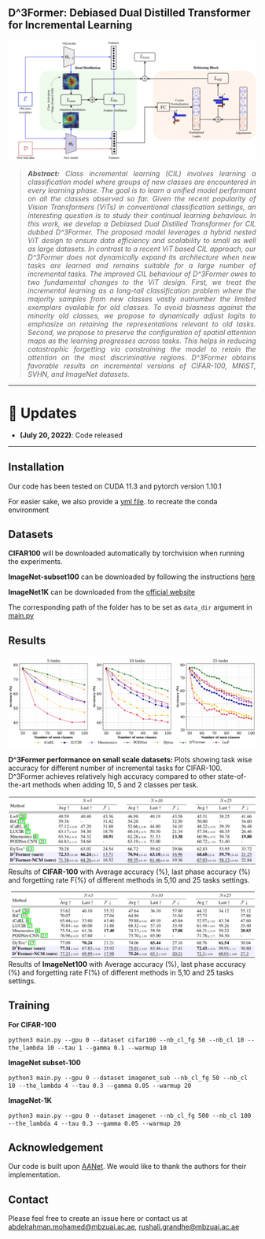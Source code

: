 ## D^3Former: Debiased Dual Distilled Transformer for Incremental Learning

![main figure](images/architecture.png)
> *<div style="text-align: justify"> **Abstract:** Class incremental learning (CIL) involves learning a classification model where groups of new classes are encountered in every learning phase. The goal is to learn a unified model performant on all the classes observed so far. Given the recent popularity of Vision Transformers (ViTs) in conventional classification settings, an interesting question is to study their continual learning behaviour. In this work, we develop a Debiased Dual Distilled Transformer for CIL dubbed D^3Former. The proposed model leverages a hybrid nested ViT design to ensure data efficiency and scalability to small as well as large datasets. In contrast to a recent ViT based CIL approach, our D^3Former does not dynamically expand its architecture when new tasks are learned and remains suitable for a large number of incremental tasks. The improved CIL behaviour of D^3Former owes to two fundamental changes to the ViT design. First, we treat the incremental learning as a long-tail classification problem where the majority samples from new classes vastly outnumber the limited exemplars available for old classes. To avoid biasness against the minority old classes, we propose to dynamically adjust logits to emphasize on retaining the representations relevant to old tasks. Second, we propose to preserve the configuration of spatial attention maps as the learning progresses across tasks. This helps in reducing catastrophic forgetting via constraining the model to retain the attention on the most discriminative regions. D^3Former obtains favorable results on incremental versions of CIFAR-100, MNIST, SVHN,  and ImageNet datasets. </div>*

<hr />

# :rocket: Updates
* **(July 20, 2022)**: Code released
<hr />

## Installation

Our code has been tested on CUDA 11.3 and pytorch version 1.10.1

For easier sake, we also provide a [yml file](incremental.yml). to recreate the conda environment

## Datasets

<strong>CIFAR100</strong> will be downloaded automatically by torchvision when running the experiments.

<strong>ImageNet-subset100</strong> can be downloaded by following the instructions [here](https://github.com/yaoyao-liu/class-incremental-learning/tree/main/adaptive-aggregation-networks#imagenet-subset)

<strong>ImageNet1K</strong> can be downloaded from the [official website](https://www.image-net.org/download.php)

The corresponding path of the folder has to be set as `data_dir` argument in [main.py](main.py)

## Results

![Results](images/acc_plot.png)

<strong> D^3Former performance on small scale datasets: </strong> Plots showing task wise accuracy for
different number of incremental tasks for CIFAR-100. D^3Former achieves relatively high accuracy
compared to other state-of-the-art methods when adding 10, 5 and 2 classes per task.

![Results](images/cifar100.png)
Results of <strong>CIFAR-100</strong> with Average accuracy (%), last phase accuracy (%) and forgetting
rate F(%) of different methods in 5,10 and 25 tasks settings.

![Results](images/imagenet100.png)
Results of <strong>ImageNet100</strong> with Average accuracy (%), last phase accuracy (%) and forgetting
rate F(%) of different methods in 5,10 and 25 tasks settings.

## Training

<strong> For CIFAR-100</strong>

```
python3 main.py --gpu 0 --dataset cifar100 --nb_cl_fg 50 --nb_cl 10 --the_lambda 10 --tau 1 --gamma 0.1 --warmup 10
```


<strong>ImageNet subset-100</strong>

```
python3 main.py --gpu 0 --dataset imagenet_sub --nb_cl_fg 50 --nb_cl 10 --the_lambda 4 --tau 0.3 --gamma 0.05 --warmup 20
```


<strong>ImageNet-1K</strong>

```
python3 main.py --gpu 0 --dataset imagenet --nb_cl_fg 500 --nb_cl 100 --the_lambda 4 --tau 0.3 --gamma 0.05 --warmup 20
```

## Acknowledgement

Our code is built upon [AANet](https://github.com/yaoyao-liu/class-incremental-learning/tree/main/adaptive-aggregation-networks). We would like to thank the authors for their implementation.

## Contact
Please feel free to create an issue here or contact us at abdelrahman.mohamed@mbzuai.ac.ae, rushali.grandhe@mbzuai.ac.ae
